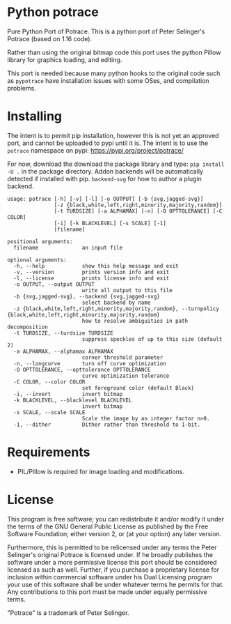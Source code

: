 # Python potrace
Pure Python Port of Potrace. This is a python port of Peter Selinger's Potrace (based on 1.16 code).

Rather than using the original bitmap code this port uses the python Pillow library for graphics loading, and editing.

This port is needed because many python hooks to the original code such as `pypotrace` have installation issues with some OSes, and compilation problems.

# Installing

The intent is to permit pip installation, however this is not yet an approved port, and cannot be uploaded to pypi until it is. The intent is to use the `potrace` namespace on pypi: https://pypi.org/project/potrace/


For now, download the download the package library and type: `pip install -U .` in the package directory. Addon backends will be automatically detected if installed with pip. `backend-svg` for how to author a plugin backend. 


```
usage: potrace [-h] [-v] [-l] [-o OUTPUT] [-b {svg,jagged-svg}]
               [-z {black,white,left,right,minority,majority,random}]
               [-t TURDSIZE] [-a ALPHAMAX] [-n] [-O OPTTOLERANCE] [-C COLOR]
               [-i] [-k BLACKLEVEL] [-s SCALE] [-1]
               [filename]

positional arguments:
  filename              an input file

optional arguments:
  -h, --help            show this help message and exit
  -v, --version         prints version info and exit
  -l, --license         prints license info and exit
  -o OUTPUT, --output OUTPUT
                        write all output to this file
  -b {svg,jagged-svg}, --backend {svg,jagged-svg}
                        select backend by name
  -z {black,white,left,right,minority,majority,random}, --turnpolicy {black,white,left,right,minority,majority,random}
                        how to resolve ambiguities in path decomposition
  -t TURDSIZE, --turdsize TURDSIZE
                        suppress speckles of up to this size (default 2)
  -a ALPHAMAX, --alphamax ALPHAMAX
                        corner threshold parameter
  -n, --longcurve       turn off curve optimization
  -O OPTTOLERANCE, --opttolerance OPTTOLERANCE
                        curve optimization tolerance
  -C COLOR, --color COLOR
                        set foreground color (default Black)
  -i, --invert          invert bitmap
  -k BLACKLEVEL, --blacklevel BLACKLEVEL
                        invert bitmap
  -s SCALE, --scale SCALE
                        Scale the image by an integer factor n>0.
  -1, --dither          Dither rather than threshold to 1-bit.
```

# Requirements
* PIL/Pillow is required for image loading and modifications.

# License
This program is free software; you can redistribute it and/or modify it under the terms of the GNU General Public License as published by the Free Software Foundation; either version 2, or (at your option) any later version.

Furthermore, this is permitted to be relicensed under any terms the Peter Selinger's original Potrace is licensed under. If he broadly publishes the software under a more permissive license this port should be considered licensed as such as well. Further, if you purchase a proprietary license for inclusion within commercial software under his Dual Licensing program your use of this software shall be under whatever terms he permits for that. Any contributions to this port must be made under equally permissive terms.

"Potrace" is a trademark of Peter Selinger.
